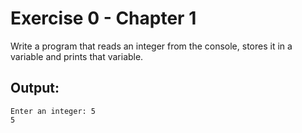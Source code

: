 # Exercise 0 - Chapter 1
Write a program that reads an integer from the console, stores it in a variable and prints that variable.

## Output:
```
Enter an integer: 5
5
```